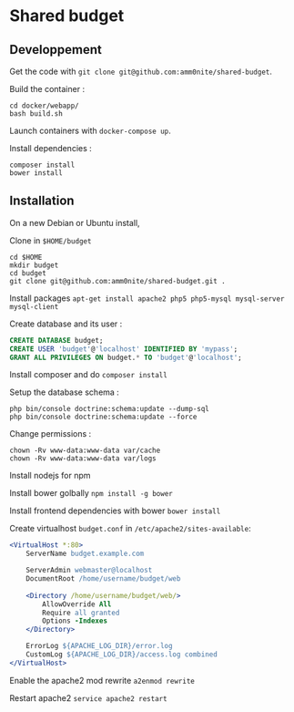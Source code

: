 # Shared budget

## Developpement

Get the code with `git clone git@github.com:amm0nite/shared-budget`.

Build the container :

```
cd docker/webapp/
bash build.sh
```

Launch containers with `docker-compose up`.

Install dependencies :

```
composer install
bower install
```

## Installation

On a new Debian or Ubuntu install,

Clone in `$HOME/budget`

```
cd $HOME
mkdir budget
cd budget
git clone git@github.com:amm0nite/shared-budget.git .
```

Install packages `apt-get install apache2 php5 php5-mysql mysql-server mysql-client`

Create database and its user :

```sql
CREATE DATABASE budget;
CREATE USER 'budget'@'localhost' IDENTIFIED BY 'mypass';
GRANT ALL PRIVILEGES ON budget.* TO 'budget'@'localhost';
```

Install composer and do `composer install`

Setup the database schema :

```
php bin/console doctrine:schema:update --dump-sql
php bin/console doctrine:schema:update --force
```

Change permissions :

```
chown -Rv www-data:www-data var/cache
chown -Rv www-data:www-data var/logs
```

Install nodejs for npm 

Install bower golbally `npm install -g bower`

Install frontend dependencies with bower `bower install`

Create virtualhost `budget.conf` in `/etc/apache2/sites-available`:

```apache
<VirtualHost *:80>
	ServerName budget.example.com

	ServerAdmin webmaster@localhost
	DocumentRoot /home/username/budget/web
	
	<Directory /home/username/budget/web/>
		AllowOverride All
		Require all granted
		Options -Indexes
	</Directory>

	ErrorLog ${APACHE_LOG_DIR}/error.log
	CustomLog ${APACHE_LOG_DIR}/access.log combined
</VirtualHost>
```

Enable the apache2 mod rewrite `a2enmod rewrite`

Restart apache2 `service apache2 restart`

